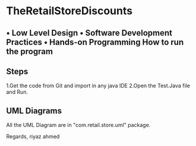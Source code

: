 # TheRetailStoreDiscounts


• Low Level Design • Software Development Practices • Hands-on Programming
How to run the program
----------------------
Steps 
-----
1.Get the code from Git and import in any java IDE
2.Open the Test.Java file and Run.

UML Diagrams
------------
All the UML Diagram are in "com.retail.store.uml" package.

Regards,
riyaz ahmed
